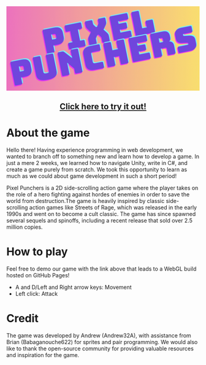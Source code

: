<img src="https://github.com/Andrew32A/pixel-punchers/blob/main/Images/title.png" align="center">

<h2 align="center"><a href="https://andrew32a.github.io/pixel-punchers-livetest/">Click here to try it out!</a></h3>

# About the game
Hello there! Having experience programming in web development, we wanted to branch off to something new and learn how to develop a game. 
In just a mere 2 weeks, we learned how to navigate Unity, write in C#, and create a game purely from scratch. We took this opportunity to learn as much as we could about game development in such a short period!

Pixel Punchers is a 2D side-scrolling action game where the player takes on the role of a hero fighting against hordes of enemies in order to save the world from destruction.The game is heavily inspired by classic side-scrolling action games like Streets of Rage, which was released in the early 1990s and went on to become a cult classic. The game has since spawned several sequels and spinoffs, including a recent release that sold over 2.5 million copies.

# How to play
Feel free to demo our game with the link above that leads to a WebGL build hosted on GitHub Pages!

- A and D/Left and Right arrow keys: Movement
- Left click: Attack

# Credit
The game was developed by Andrew (Andrew32A), with assistance from Brian (Babaganouche622) for sprites and pair programming. We would also like to thank the open-source community for providing valuable resources and inspiration for the game.
